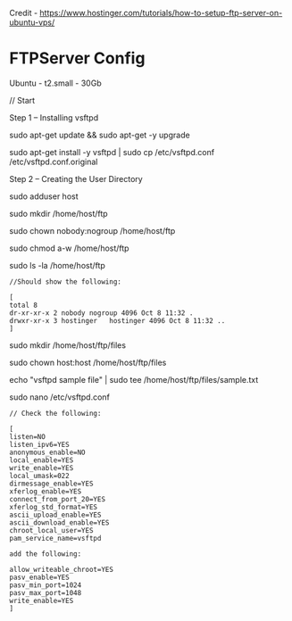 Credit - https://www.hostinger.com/tutorials/how-to-setup-ftp-server-on-ubuntu-vps/

# FTPServer Config

Ubuntu - t2.small - 30Gb

// Start

Step 1 – Installing vsftpd

sudo apt-get update && sudo apt-get -y upgrade 

sudo apt-get install -y vsftpd | sudo cp /etc/vsftpd.conf /etc/vsftpd.conf.original

Step 2 – Creating the User Directory

sudo adduser host

sudo mkdir /home/host/ftp

sudo chown nobody:nogroup /home/host/ftp

sudo chmod a-w /home/host/ftp

sudo ls -la /home/host/ftp

```
//Should show the following:

[
total 8
dr-xr-xr-x 2 nobody nogroup 4096 Oct 8 11:32 .
drwxr-xr-x 3 hostinger   hostinger 4096 Oct 8 11:32 ..
]
```

sudo mkdir /home/host/ftp/files

sudo chown host:host /home/host/ftp/files

echo "vsftpd sample file" | sudo tee /home/host/ftp/files/sample.txt

sudo nano /etc/vsftpd.conf

```
// Check the following:

[
listen=NO
listen_ipv6=YES
anonymous_enable=NO
local_enable=YES
write_enable=YES
local_umask=022
dirmessage_enable=YES
xferlog_enable=YES
connect_from_port_20=YES
xferlog_std_format=YES
ascii_upload_enable=YES
ascii_download_enable=YES
chroot_local_user=YES
pam_service_name=vsftpd

add the following:

allow_writeable_chroot=YES
pasv_enable=YES
pasv_min_port=1024
pasv_max_port=1048
write_enable=YES
]

```

